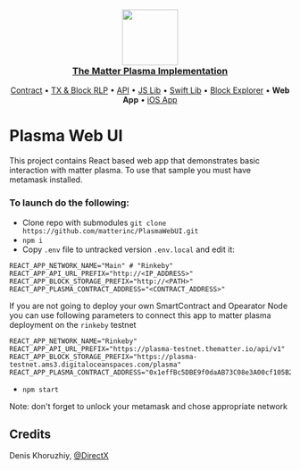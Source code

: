<h3 align="center">
  <a href="https://thematter.io/">
    <img src="https://scontent-arn2-1.xx.fbcdn.net/v/t1.0-9/42614873_308414336637874_8225471638720741376_n.png?_nc_cat=106&_nc_ht=scontent-arn2-1.xx&oh=36eec27649e6cb3079108415d8bb77b7&oe=5CB0FBF8" width="100" />
    <br />
    The Matter Plasma Implementation
  </a>
</h3>
<p align="center">
  <a href="https://github.com/matterinc/PlasmaContract">Contract</a> &bull;
  <a href="https://github.com/matterinc/plasma.js">TX & Block RLP</a> &bull;
  <a href="https://github.com/matterinc/Plasma_API">API</a> &bull;
  <a href="https://github.com/matterinc/PlasmaManager">JS Lib</a> &bull;
  <a href="https://github.com/matterinc/PlasmaSwiftLib">Swift Lib</a> &bull;
  <a href="https://github.com/matterinc/PlasmaWebExplorer">Block Explorer</a> &bull;
  <b>Web App</b> &bull;
  <a href="https://github.com/matterinc/DiveLane">iOS App</a>
</p>

# Plasma Web UI
This project contains React based web app that demonstrates basic interaction with matter plasma. 
To use that sample you must have metamask installed.

### To launch do the following:
- Clone repo with submodules `git clone https://github.com/matterinc/PlasmaWebUI.git`
- `npm i`
- Copy  `.env` file to untracked version `.env.local` and edit it:
```
REACT_APP_NETWORK_NAME="Main" # "Rinkeby"
REACT_APP_API_URL_PREFIX="http://<IP_ADDRESS>"
REACT_APP_BLOCK_STORAGE_PREFIX="http://<PATH>"
REACT_APP_PLASMA_CONTRACT_ADDRESS="<CONTRACT_ADDRESS>"
```

If you are not going to deploy your own SmartContract and Opearator Node you can use following parameters to connect this app to matter plasma deployment on the `rinkeby` testnet
```
REACT_APP_NETWORK_NAME="Rinkeby"
REACT_APP_API_URL_PREFIX="https://plasma-testnet.thematter.io/api/v1"
REACT_APP_BLOCK_STORAGE_PREFIX="https://plasma-testnet.ams3.digitaloceanspaces.com/plasma"
REACT_APP_PLASMA_CONTRACT_ADDRESS="0x1effBc5DBE9f0daAB73C08e3A00cf105B29C547B"
```

- `npm start`

Note: don't forget to unlock your metamask and chose appropriate network

## Credits

Denis Khoruzhiy, [@DirectX](https://github.com/DirectX)
